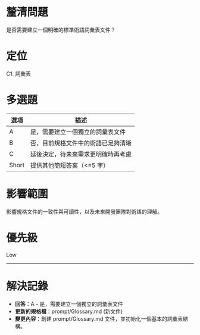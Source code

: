 # 釐清問題

是否需要建立一個明確的標準術語詞彙表文件？

# 定位

C1. 詞彙表

# 多選題

| 選項 | 描述 |
|---|---|
| A | 是，需要建立一個獨立的詞彙表文件 |
| B | 否，目前規格文件中的術語已足夠清晰 |
| C | 延後決定，待未來需求更明確時再考慮 |
| Short | 提供其他簡短答案（<=5 字）|

# 影響範圍

影響規格文件的一致性與可讀性，以及未來開發團隊對術語的理解。

# 優先級

Low

---
# 解決記錄

- **回答**：A - 是，需要建立一個獨立的詞彙表文件
- **更新的規格檔**：prompt/Glossary.md (新文件)
- **變更內容**：創建 prompt/Glossary.md 文件，並初始化一個基本的詞彙表結構。